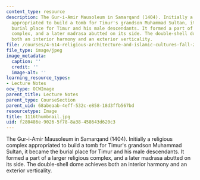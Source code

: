 ```yaml
---
content_type: resource
description: The Gur-i-Amir Mausoleum in Samarqand (1404). Initially a religious complex
  appropriated to build a tomb for Timur's grandson Muhammad Sultan, it became the
  burial place for Timur and his male descendants. It formed a part of a larger religious
  complex, and a later madrasa abutted on its side. The double-shell dome achieves
  both an interior harmony and an exterior verticality.
file: /courses/4-614-religious-architecture-and-islamic-cultures-fall-2002/f280486e90265f788a38458643d620c3_1116thumbnail.jpg
file_type: image/jpeg
image_metadata:
  caption: ''
  credit: ''
  image-alt: ''
learning_resource_types:
- Lecture Notes
ocw_type: OCWImage
parent_title: Lecture Notes
parent_type: CourseSection
parent_uid: 68abeaab-4eff-532c-e858-18d3ffb567bd
resourcetype: Image
title: 1116thumbnail.jpg
uid: f280486e-9026-5f78-8a38-458643d620c3
---
```

The Gur-i-Amir Mausoleum in Samarqand (1404). Initially a religious complex appropriated to build a tomb for Timur's grandson Muhammad Sultan, it became the burial place for Timur and his male descendants. It formed a part of a larger religious complex, and a later madrasa abutted on its side. The double-shell dome achieves both an interior harmony and an exterior verticality.

